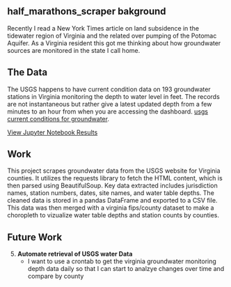 ## half_marathons_scraper bakground

Recently I read a New York Times article on land subsidence in the tidewater region of Virginia and the related over pumping of the Potomac Aquifer. As a Virginia resident this got me thinking about how groundwater sources are monitored in the state I call home.

## The Data

   The USGS happens to have current condition data on 193 groundwater stations in Virginia monitoring the depth to water level in feet. The records are not instantaneous but rather give a latest updated depth from a few minutes to an hour from when you are accessing the dashboard. [usgs current conditions for groundwater](https://waterdata.usgs.gov/va/nwis/current/?type=gw).


[View Jupyter Notebook Results](https://lukeschneider7.github.io/va_groundwater/va_groundwater_viz.html)

## Work 
This project scrapes groundwater data from the USGS website for Virginia counties. It utilizes the requests library to fetch the HTML content, which is then parsed using BeautifulSoup. Key data extracted includes jurisdiction names, station numbers, dates, site names, and water table depths. The cleaned data is stored in a pandas DataFrame and exported to a CSV file. This data was then merged with a virginia fips/county dataset to make a choropleth to vizualize water table depths and station counts by counties.

## Future Work
5. **Automate retrieval of USGS water Data** 
   - I want to use a crontab to get the virginia groundwater monitoring depth data daily so that I can start to analzye changes over time and compare by county
